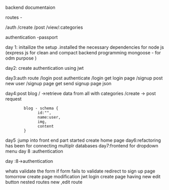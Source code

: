 backend documentaion

routes -

/auth
/create
/post
/view/:categories

authentication -passport

day 1: initailize the setup .installed the necessary dependencies for node js (express js for clean and compact backend programming
mongoose - for odm purpose
)

day2: create authentication using jwt

day3:auth route /login post authenticate /login get login page /signup post new user /signup page get send signup page json

day4:post blog / ->retrieve data from all with categories
/create -> post request

            blog - schema {
                  id:"",
                  name:user,
                  img,
                  content
            }

day5 :jump into front end part started create home page
day6:refactoring has been for connecting multiplr databases
day7:frontend for dropdown menu
day 8 :authentication

day :8->authentication

whats validate the form if form fails to validate redirect to sign up page
tomorrow create page modification jwt login
create page having new edit button
nested routes new ,edit route
